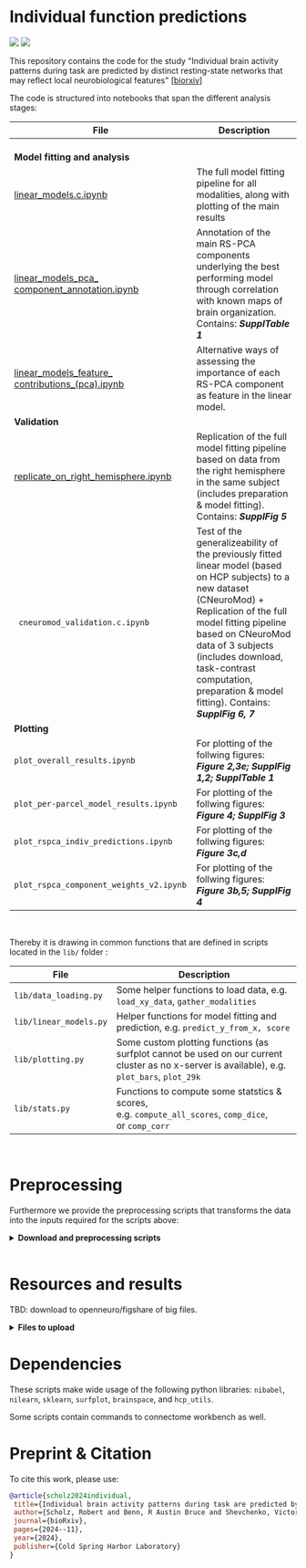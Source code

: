 # Individual function predictions

[<img src="https://img.shields.io/badge/biorxiv-preprint-blue.svg?logo=LOGO">](https://www.biorxiv.org/content/10.1101/2024.11.13.621472v1.abstract)
[<img src="https://img.shields.io/badge/twitter-thread-lightblue.svg?logo=LOGO">](https://www.biorxiv.org/content/10.1101/2024.11.13.621472v1.abstract)

This repository contains the code for the study "Individual brain activity patterns during task are predicted by distinct resting-state networks that may reflect local neurobiological features" \[[biorxiv](https://www.biorxiv.org/content/10.1101/2024.11.13.621472v1.abstract)\]



The code is structured into notebooks that span the different analysis stages:

| File            | Description                                                                                                                                  |
| ------- | -------------------------------------------------------------------------------------------------------------------------------------------- |
| <br>**Model fitting and analysis**                     |                                                                                                                                              |
| [linear_models.c.ipynb](linear_models.c.ipynb)                             | The full model fitting pipeline for all modalities, along with plotting of the main results                                                  |
| [linear_models_pca_ component_annotation.ipynb](linear_models_pca_component_annotation.ipynb)     | Annotation of the main RS-PCA components underlying the best performing model through correlation with known maps of brain organization. Contains: ***SupplTable 1***     |
| [linear_models_feature_ contributions_(pca).ipynb](linear_models_feature_contributions_(pca).ipynb)  | Alternative ways of assessing the importance of each RS-PCA component as feature in the linear model.                                        |       
| **Validation**                                     |                                                                                                                                              |     
| [replicate_on_right_hemisphere.ipynb](replicate_on_right_hemisphere.ipynb)            | Replication of the full model fitting pipeline based on data from the right hemisphere in the same subject (includes preparation & model fitting).  Contains: ***SupplFig 5***   | 
| ` cneuromod_validation.c.ipynb`                    | Test of the generalizeability of the previously fitted linear model (based on HCP subjects) to a new dataset (CNeuroMod) + Replication of the full model fitting pipeline based on CNeuroMod data of 3 subjects  (includes download, task-contrast computation, preparation & model fitting).  Contains: ***SupplFig 6, 7*** |
| **Plotting**                                       |                                                                                                                 |
| `plot_overall_results.ipynb`                       | For plotting of the follwing figures: ***Figure 2,3e; SupplFig 1,2; SupplTable 1***                                                         | 
| `plot_per-parcel_model_results.ipynb`              | For plotting of the follwing figures: ***Figure 4; SupplFig 3***                                                                            |  
| `plot_rspca_indiv_predictions.ipynb`               | For plotting of the follwing figures: ***Figure 3c,d***                                                                                      | 
| `plot_rspca_component_weights_v2.ipynb`            | For plotting of the follwing figures: ***Figure 3b,5; SupplFig 4***                                                                          |

<br>

Thereby it is drawing in common functions that are defined in scripts located in the `lib/` folder  :

| File            | Description                                                                                                                                  |
| ------- | -------------------------------------------------------------------------------------------------------------------------------------------- |
| `lib/data_loading.py`                              | Some helper functions to load data, e.g. `load_xy_data`, `gather_modalities`                                                                                                   |
| `lib/linear_models.py`                             | Helper functions for model fitting and prediction, e.g. `predict_y_from_x, score`                                                            |
| `lib/plotting.py`                                  | Some custom plotting functions (as surfplot cannot be used on our current cluster as no x-server is available), e.g. `plot_bars`, `plot_29k` |
| `lib/stats.py`                                     | Functions to compute some statstics & scores, e.g. `compute_all_scores`, `comp_dice`, or `comp_corr`                                         |

<br>

# Preprocessing

Furthermore we provide the preprocessing scripts that transforms the data into the inputs required for the scripts above: 
<details> 
  <summary> <b>Download and preprocessing scripts</b> </summary>

| File            | Description                                                                                                                                  |
| ------- | -------------------------------------------------------------------------------------------------------------------------------------------- |
| <br>**Preparation**                                    | i.e. preprocessing nessesary for each of the predictors                                                                                      |
| `download_hcp_data.ipynb`                          | download resting brain surfaces, state runs, task maps and (freesurfer-derived) structural maps                                              | 
| `hcp_task_retest_baseline.ipynb`                   | Notebook to compute the test-retest baselines (accuracy, discriminability, vertex-wise-scores ...)                                           |
| `prepare_rs_gradients.ipynb`                       | Computation of resting-state functional connectivity components                                                                              |
| `prepare_rs_ica.ipynb`                             | Similiar process for the ICA components                                                                                                      |
| `prepare_distances.ipynb`                          | Computation of distances (vertex-to-parcels/landmarks) and PCA of the full vertex-to-vertex distance matrix                                  |
| `prepare_structural_eigenmodes.ipynb`              | Computation of the structural eigenmodes of the individual left-hemisphere cortical surfaces                                                 |
| `prepare_blueprints.ipynb`                         | This notebook loads individual blueprints (prev computed by FSL XTract) and concatenates them into a single file.                            |
| `prepare_task_maps_(pred target).ipynb`  <br>          | Concatenates task contrasts for each subject into a single file                                                                              |

</details>

<br>

# Resources and results

TBD: download to openneuro/figshare of big files. 
<details> 
  <summary> <b>Files to upload</b> </summary>

```txt
data/all_cortical_reference_maps_v2.fslr32k.l29.npy

results/scores/rs_pca.lin_weights.200.spatial_zscore.yfull.npy
data/group_conmat_pca.200c.pkl

Results (i.e. scores & information) + in extended version with individual task contrast predictions
results/scores/linear_regression_scores_and_info_v3.yfull.aa.npy
results/scores/linear_regression_scores_and_info_v3.yfull.aa.extended.npy

Results (i.e. scores & information) + in extended version with individual task contrast predictions
results/scores/within_parcel_models.lausanne.51test_subjs.47tasks.all_modalities.from_zscored.yfull.npy

Data saved for external plotting (Predictor and result subsets):
data/xdata_microstruc.51subj.test.yfull.npy
data/xdata_rspca.51subj.200comps.test.yfull.npy
results/scores/linear_regression_scores_and_info_v3.yfull.aa.extended.small.npy

results/retest_hcp40.test.mean_task_maps47.from_zscored.npy
results/retest_hcp40.task_maps47.zscored.npy

Full Task Retest baseline
results/scores/retest_hcp.40subjs.47tasks.retest_scores.from_zscored.npy

Full Task baseline when always predicting group averages
results/scores/retest_hcp.40subjs.47tasks.group_mean_scores.from_zscored.npy

Full Task Retest vw-accuracy baseline
results/scores/retest_hcp.40subjs.47tasks.vertexw_acc_across_subjs.from_zscored.npygroup_mean_scores.from_zscored.npy
```

</details> 

# Dependencies 

These scripts make wide usage of the following python libraries: 
`nibabel`, `nilearn`, `sklearn`, `surfplot`, `brainspace`, and `hcp_utils`. 

Some scripts contain commands to connectome workbench as well.


# Preprint & Citation

To cite this work, please use:

 ```bibtex
@article{scholz2024individual,
  title={Individual brain activity patterns during task are predicted by distinct resting-state networks that may reflect local neurobiological features},
  author={Scholz, Robert and Benn, R Austin Bruce and Shevchenko, Victoria and Klatzmann, Ulysse and Wei, Wei and Alberti, Francesco and Chiou, Rocco and Zhang, Xi-Han and Leech, Robert and Smallwood, Jonathan and others},
  journal={bioRxiv},
  pages={2024--11},
  year={2024},
  publisher={Cold Spring Harbor Laboratory}
}
```
